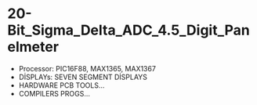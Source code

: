 # 20-Bit_Sigma_Delta_ADC_4.5_Digit_Panelmeter


- Processor: PIC16F88, MAX1365, MAX1367
- DİSPLAYs:  SEVEN SEGMENT DİSPLAYS
- HARDWARE PCB TOOLS...
- COMPILERS PROGS...
